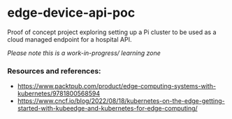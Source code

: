 # edge-device-api-poc
Proof of concept project exploring setting up a Pi cluster to be used as a cloud managed endpoint for a hospital API.

*Please note this is a work-in-progress/ learning zone*

### Resources and references:
* https://www.packtpub.com/product/edge-computing-systems-with-kubernetes/9781800568594
* https://www.cncf.io/blog/2022/08/18/kubernetes-on-the-edge-getting-started-with-kubeedge-and-kubernetes-for-edge-computing/
